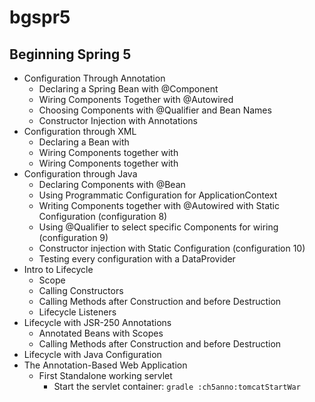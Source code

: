 # bgspr5

## Beginning Spring 5

* Configuration Through Annotation
    * Declaring a Spring Bean with @Component
    * Wiring Components Together with @Autowired
    * Choosing Components with @Qualifier and Bean Names
    * Constructor Injection with Annotations
* Configuration through XML
    * Declaring a Bean with <bean/>
    * Wiring Components together with <property/>
    * Wiring Components together with <constructor-arg/>
* Configuration through Java
    * Declaring Components with @Bean
    * Using Programmatic Configuration for ApplicationContext
    * Writing Components together with @Autowired with Static Configuration (configuration 8)
    * Using @Qualifier to select specific Components for wiring (configuration 9)
    * Constructor injection with Static Configuration (configuration 10)
    * Testing every configuration with a DataProvider
* Intro to Lifecycle
    * Scope
    * Calling Constructors
    * Calling Methods after Construction and before Destruction
    * Lifecycle Listeners
* Lifecycle with JSR-250 Annotations
    * Annotated Beans with Scopes
    * Calling Methods after Construction and before Destruction
* Lifecycle with Java Configuration
* The Annotation-Based Web Application
    * First Standalone working servlet
        * Start the servlet container: `gradle :ch5anno:tomcatStartWar`
